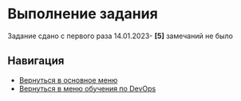 Выполнение задания
===

Задание сдано с первого раза 14.01.2023- **[5]** замечаний не было

Навигация
---

* [Вернуться в основное меню](../../README.md)
* [Вернуться в меню обучения по DevOps](../README.md)
